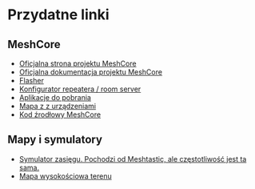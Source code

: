 # Przydatne linki

## MeshCore

- <a href="https://meshcore.co.uk/" target=_blank>Oficjalna strona projektu MeshCore</a>
- <a href="https://github.com/meshcore-dev/MeshCore/blob/main/docs/faq.md" target=_blank>Oficjalna dokumentacja projektu MeshCore</a>
- <a href="https://flasher.meshcore.co.uk/" target=_blank>Flasher</a>
- <a href="https://config.meshcore.dev/" target=_blank>Konfigurator repeatera / room server</a>
- <a href="https://meshcore.co.uk/apps.html" target=_blank>Aplikacje do pobrania</a>
- <a href="https://meshcore.co.uk/map.html" target=_blank>Mapa z z urządzeniami</a>
- <a href="https://github.com/meshcore-dev/MeshCore" target=_blank>Kod źrodłowy MeshCore</a>

## Mapy i symulatory

- <a href="https://site.meshtastic.org/" target=_blank>Symulator zasięgu. Pochodzi od Meshtastic, ale częstotliwość jest ta sama.</a>
- <a href="https://en-gb.topographic-map.com/map-wmv51/Ukraine/" target=_blank>Mapa wysokościowa terenu</a>